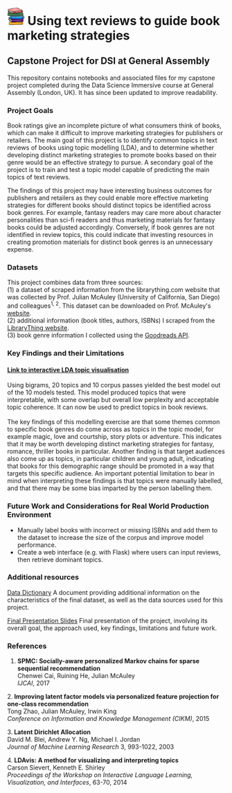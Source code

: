 # <img width="40" src="/resources/book_stack.jpeg"> Using text reviews to guide book marketing strategies 
## Capstone Project for DSI at General Assembly

This repository contains notebooks and associated files for my capstone project completed during the Data Science Immersive course at General Assembly (London, UK). It has since been updated to improve readability.

### Project Goals
Book ratings give an incomplete picture of what consumers think of books, which can make it difficult to improve marketing strategies for publishers or retailers. The main goal of this project is to identify common topics in text reviews of books using topic modelling (LDA), and to determine whether developing distinct marketing strategies to promote books based on their genre would be an effective strategy to pursue. A secondary goal of the project is to train and test a topic model capable of predicting the main topics of text reviews.

The findings of this project may have interesting business outcomes for publishers and retailers as they could enable more effective marketing strategies for different books should distinct topics be identified across book genres. For example, fantasy readers may care more about character personalities than sci-fi readers and thus marketing materials for fantasy books could be adjusted accordingly. Conversely, if book genres are not identified in review topics, this could indicate that investing resources in creating promotion materials for distinct book genres is an unnecessary expense. 

### Datasets
This project combines data from three sources:<br>(1) a dataset of scraped information from the librarything.com website that was collected by Prof. Julian McAuley (University of California, San Diego) and colleagues<sup>1, 2</sup>. This dataset can be downloaded on Prof. McAuley's <a href="https://cseweb.ucsd.edu/~jmcauley/datasets.html#social_data" target="_blank">website</a>.<br>(2) additional information (book titles, authors, ISBNs) I scraped from the <a href="https://www.librarything.com/" target="_blank">LibraryThing website</a>.<br>(3) book genre information I collected using the <a href="https://www.goodreads.com/api/index" target="_blank">Goodreads API</a>.

### Key Findings and their Limitations
#### <a href="https://htmlpreview.github.io/?https://github.com/defforey/GA-Capstone/blob/master/resources/lda_model5.html" target="_blank">Link to interactive LDA topic visualisation</a>
Using bigrams, 20 topics and 10 corpus passes yielded the best model out of the 10 models tested. This model produced topics that were interpretable, with some overlap but overall low perplexity and acceptable topic coherence. It can now be used to predict topics in book reviews.<br><br>
     The key findings of this modelling exercise are that some themes common to specific book genres do come across as topics in the topic model, for example magic, love and courtship, story plots or adventure. This indicates that it may be worth developing distinct marketing strategies for fantasy, romance, thriller books in particular. Another finding is that target audiences also come up as topics, in particular children and young adult, indicating that books for this demographic range should be promoted in a way that targets this specific audience. An important potential limitation to bear in mind when interpreting these findings is that topics were manually labelled, and that there may be some bias imparted by the person labelling them.
     
### Future Work and Considerations for Real World Production Environment
<ul type="disk">
    <li>Manually label books with incorrect or missing ISBNs and add them to the dataset to increase the size of the corpus and improve model performance.</li>
    <li>Create a web interface (e.g. with Flask) where users can input reviews, then retrieve dominant topics.</li>
    </ul>

### Additional resources  
<a href="resources/book_reviews_data_dictionary.txt">Data Dictionary</a>
A document providing additional information on the characteristics of the final dataset, as well as the data sources used for this project.

<a href="resources/Project Presentation Slides.pdf">Final Presentation Slides</a>
Final presentation of the project, involving its overall goal, the approach used, key findings, limitations and future work.

### References
1. <b>SPMC: Socially-aware personalized Markov chains for sparse sequential recommendation</b><br>
Chenwei Cai, Ruining He, Julian McAuley<br>
<i>IJCAI</i>, 2017<br>

2.<b> Improving latent factor models via personalized feature projection for one-class recommendation</b><br>
Tong Zhao, Julian McAuley, Irwin King<br>
<i>Conference on Information and Knowledge Management (CIKM)</i>, 2015

3.<b> Latent Dirichlet Allocation</b><br>
David M. Blei, Andrew Y. Ng, Michael I. Jordan<br>
<i>Journal of Machine Learning Research</i> 3, 993-1022, 2003

4.<b> LDAvis: A method for visualizing and interpreting topics</b><br>
Carson Sievert, Kenneth E. Shirley<br>
<i>Proceedings of the Workshop on Interactive Language Learning, Visualization, and Interfaces</i>, 63-70, 2014 

